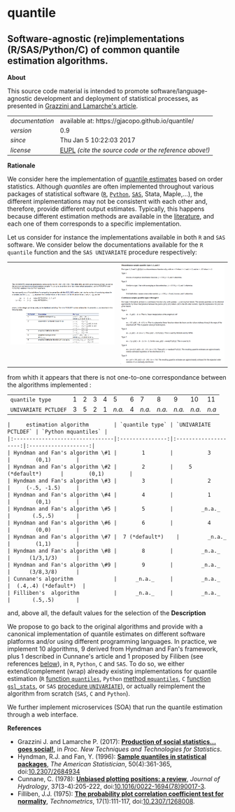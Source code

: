 quantile
======

Software-agnostic (re)implementations (R/SAS/Python/C) of common quantile estimation algorithms.
---

**About**

This source code material is intended to promote software/language-agnostic development and deployment of statistical processes, as presented in [Grazzini and Lamarche's article](#References). 

<table align="center">
    <tr> <td align="left"><i>documentation</i></td> <td align="left">available at: https://gjacopo.github.io/quantile/</td> </tr> 
    <tr> <td align="left"><i>version</i></td> <td align="left">0.9</td> </tr> 
    <tr> <td align="left"><i>since</i></td> <td align="left">Thu Jan  5 10:22:03 2017</td> </tr> 
    <tr> <td align="left"><i>license</i></td> <td align="left"><a href="https://joinup.ec.europa.eu/sites/default/files/eupl1.1.-licence-en_0.pdfEUPL">EUPL</a>  <i>(cite the source code or the reference above!)</i> </td> </tr> 
</table>

**Rationale**

We consider here the implementation of [quantile estimates](http://www.math.ntu.edu.tw/~hchen/teaching/LargeSample/notes/noteorder.pdf) based on order statistics. 
Although _quantiles_ are often implemented throughout various packages of statistical software ([`R`](https://www.r-project.org), [`Python`](https://www.python.org), [`SAS`](http://www.sas.com/), Stata, Maple,…), the different implementations may not be consistent with each other and, therefore, provide different output estimates. 
Typically, this happens because different estimation methods are available in the [literature](http://mathworld.wolfram.com/Quantile.html), and each one of them corresponds to a specific implementation. 

Let us consider for instance the implementations available in both `R` and `SAS` software. We consider below the documentations available for the `R quantile` function and the `SAS UNIVARIATE` procedure respectively: 
<table>
<tr>
<td><kbd><img src="docs/doc_sas.png" width="500"> </kbd></td>
<td><kbd><img src="docs/doc_r.png" width="500"> </kbd></td>
</tr>
</table>
from whith it appears that there is not one-to-one correspondance between the algorithms implemented :
<table align="center">
    <tr> <td align="centre"><code>quantile type</code></td>
         <td>1</td><td>2</td><td>3</td><td>4</td><td>5</td><td>6</td><td>7</td><td>8</td><td>9</td><td>10</td><td>11</td>
    </tr>
    <tr> <td align="centre"><code>UNIVARIATE PCTLDEF</code></td>
         <td>3</td><td>5</td><td>2</td><td>1</td><td> <i>n.a.</i></td><td>4</td><td> <i>n.a.</i></td><td> <i>n.a.</i></td><td> <i>n.a.</i></td><td> <i>n.a.</i></td><td> <i>n.a</i></td>
    </tr>
</table>  

	|     estimation algorithm        | `quantile type` | `UNIVARIATE PCTLDEF` | `Python mquantiles` |
	|:--------------------------------|:---------------:|:--------------------:|:-------------------:|
	| Hyndman and Fan's algorithm \#1 |        1        |           3          |        (0,1)        |
	| Hyndman and Fan's algorithm \#2 |        2        |     5 (*default*)      |        (0,1)        |
	| Hyndman and Fan's algorithm \#3 |        3        |           2          |     (-.5, -1.5)     | 
	| Hyndman and Fan's algorithm \#4 |        4        |           1          |        (0,1)        | 
	| Hyndman and Fan's algorithm \#5 |        5        |         _n.a._       |       (.5,.5)       | 
	| Hyndman and Fan's algorithm \#6 |        6        |           4          |        (0,0)        |
	| Hyndman and Fan's algorithm \#7 |  7 (*default*)    |         _n.a._       |        (1,1)        |
	| Hyndman and Fan's algorithm \#8 |        8        |         _n.a._       |      (1/3,1/3)      |
	| Hyndman and Fan's algorithm \#9 |        9        |         _n.a._       |      (3/8,3/8)      |
	| Cunnane's algorithm             |      _n.a._     |         _n.a._       |  (.4,.4) (*default*)  |
	| Filliben's  algorithm           |      _n.a._     |         _n.a._       |       (.5,.5)       |


and, above all, the default values for the selection of the 
**Description**

We propose to go back to the original algorithms and provide with a canonical implementation of quantile estimates on different software platforms and/or using different programming languages. In practice, we implement 10 algorithms, 9 derived from Hyndman and Fan's framework, plus 1 described in Cunnane's article and 1 proposed by Filiben (see references [below](#References)), in `R`, `Python`, `C` and `SAS`. To do so, we either extend/complement (wrap) already existing implementations for quantile estimation (`R` [function `quantiles`](http://stat.ethz.ch/R-manual/R-devel/library/stats/html/quantile.html), `Python` [method `mquantiles`](http://docs.scipy.org/doc/scipy/reference/generated/scipy.stats.mstats.mquantiles.html), `C` [function `gsl_stats`](https://www.gnu.org/software/gsl/manual/html_node/Median-and-Percentiles.html), or `SAS` [procedure `UNIVARIATE`](http://support.sas.com/documentation/cdl/en/procstat/66703/HTML/default/viewer.htm#procstat_univariate_syntax01.htm)), or actually reimplement the algorithm from scratch (`SAS`, `C` and `Python`).

We further implement microservices (SOA) that run the quantile estimation through a web interface.

**<a name="References"></a>References**

* Grazzini J. and Lamarche P. (2017): [**Production of social statistics... goes social!**](https://www.conference-service.com/NTTS2017/documents/agenda/data/abstracts/abstract_124.html), in _Proc.  New Techniques and Technologies for Statistics_.
* Hyndman, R.J. and Fan, Y. (1996): [**Sample quantiles in statistical packages**](https://www.amherst.edu/media/view/129116/original/Sample+Quantiles.pdf), _The American Statistician_, 50(4):361-365, doi:[10.2307/2684934](http://www.jstor.org/stable/2684934)
* Cunnane, C. (1978): [**Unbiased plotting positions: a review**](http://www.sciencedirect.com/science/article/pii/0022169478900173), _Journal of Hydrology_, 37(3-4):205-222, doi:[10.1016/0022-1694(78)90017-3](https://dx.doi.org/10.1016/0022-1694(78)90017-3).
* Filliben, J.J. (1975): [**The probability plot correlation coefficient test for normality**](http://www1.cmc.edu/pages/faculty/MONeill/Math152/Handouts/filliben.pdf), _Technometrics_, 17(1):111-117, doi:[10.2307/1268008](https://dx.doi.org/10.2307/1268008).
